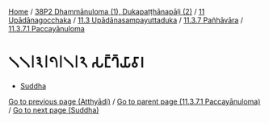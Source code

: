 
[Home](/) / [38P2 Dhammānuloma (1), Dukapaṭṭhānapāḷi (2)](../../../...md) / [11 Upādānagocchaka](../../...md) / [11.3 Upādānasampayuttaduka](../...md) / [11.3.7 Pañhāvāra](...md) / [11.3.7.1 Paccayānuloma](../38P2/11/11.3/11.3.7/11.3.7.1.md)

# 𑁧𑁧𑁇𑁩𑁇𑁭𑁇𑁧𑁇𑁨 𑀲𑀗𑁆𑀔𑁆𑀬𑀸𑀯𑀸𑀭

* [Suddha](11.3.7.1.2/Suddha.md)

[Go to previous page (Atthyādi)](11.3.7.1.1/Atthyadi.md) / [Go to parent page (11.3.7.1 Paccayānuloma)](../38P2/11/11.3/11.3.7/11.3.7.1.md) / [Go to next page (Suddha)](11.3.7.1.2/Suddha.md)


